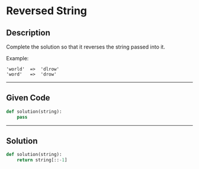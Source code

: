 # Reversed String

## Description
Complete the solution so that it reverses the string passed into it. 

Example:
```
'world'  =>  'dlrow'
'word'   =>  'drow'
```

---

## Given Code

```python
def solution(string):
    pass
```

---

## Solution

```python
def solution(string):
    return string[::-1]
```